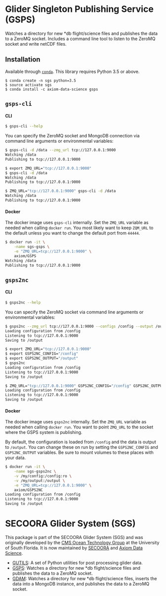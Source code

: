 # Glider Singleton Publishing Service (GSPS)

Watches a directory for new *db flight/science files and publishes the data to a ZeroMQ socket. Includes a command line tool to listen to the ZeroMQ socket and write netCDF files.


## Installation

Available through [`conda`](http://conda.pydata.org/docs/install/quick.html). This library requires Python 3.5 or above.

```
$ conda create -n sgs python=3.5
$ source activate sgs
$ conda install -c axiom-data-science gsps
```

## `gsps-cli`

#### CLI

```bash
$ gsps-cli --help
```

You can specify the ZeroMQ socket and MongoDB connection via command line
arguments or environmental variables:

```bash
$ gsps-cli -d /data --zmg_url tcp://127.0.0.1:9000
Watching /data
Publishing to tcp://127.0.0.1:9000
```

```bash
$ export ZMQ_URL="tcp://127.0.0.1:9000"
$ gsps-cli -d /data
Watching /data
Publishing to tcp://127.0.0.1:9000
```

```bash
$ ZMQ_URL="tcp://127.0.0.1:9000" gsps-cli -d /data
Watching /data
Publishing to tcp://127.0.0.1:9000
```

#### Docker

The docker image uses `gsps-cli` internally. Set the `ZMQ_URL` variable as needed when calling `docker run`. You most likely want to keep `ZQM_URL` to the default unless you want to change the default port from `44444`.

```bash
$ docker run -it \
    -name sgs-gsps \
    -e "ZMQ_URL=tcp://127.0.0.1:9000" \
    axiom/GSPS
Watching /data
Publishing to tcp://127.0.0.1:9000
```


## `gsps2nc`

#### CLI

```bash
$ gsps2nc --help
```

You can specify the ZeroMQ socket via command line arguments or environmental variables:

```bash
$ gsps2nc --zmg_url tcp://127.0.0.1:9000 --configs /config --output /output
Loading configuration from /config
Listening to tcp://127.0.0.1:9000
Saving to /output
```

```bash
$ export ZMQ_URL="tcp://127.0.0.1:9000"
$ export GSPS2NC_CONFIG="/config"
$ export GSPS2NC_OUTPUT="/output"
$ gsps2nc
Loading configuration from /config
Listening to tcp://127.0.0.1:9000
Saving to /output
```

```bash
$ ZMQ_URL="tcp://127.0.0.1:9000" GSPS2NC_CONFIG="/config" GSPS2NC_OUTPUT="/output" gsps2nc
Loading configuration from /config
Listening to tcp://127.0.0.1:9000
Saving to /output
```


#### Docker

The docker image uses `gsps2nc` internally. Set the `ZMQ_URL` variable as needed when calling `docker run`. You want to point `ZMQ_URL` to the socket where the GSPS system is publishing.

By default, the configuration is loaded from `/config` and the data is output
to `/output`. You can change these on run by setting the `GSPS2NC_CONFIG` and
`GSPS2NC_OUTPUT` variables. Be sure to mount volumes to these places with your data.

```bash
$ docker run -it \
    -name sgs-gsps2nc \
    -v /my/config:/config:ro \
    -v /my/output:/output \
    -e "ZMQ_URL=tcp://127.0.0.1:9000" \
    axiom/GSPS2NC
Loading configuration from /config
Listening to tcp://127.0.0.1:9000
Saving to /output
```


# SECOORA Glider System (SGS)

This package is part of the SECOORA Glider System (SGS) and was originally developed by the [CMS Ocean Technology Group](http://www.marine.usf.edu/COT/) at the University of South Florida. It is now maintained by [SECOORA](http://secoora.org) and [Axiom Data Science](http://axiomdatascience.com).

* [GUTILS](https://github.com/axiom-data-science/GUTILS): A set of Python utilities for post processing glider data.
* [GSPS](https://github.com/axiom-data-science/GSPS): Watches a directory for new *db flight/science files and publishes the data to a ZeroMQ socket.
* [GDAM](https://github.com/axiom-data-science/GDAM): Watches a directory for new *db flight/science files, inserts the data into a MongoDB instance, and publishes the data to a ZeroMQ socket.
